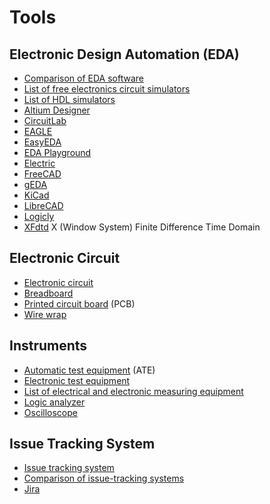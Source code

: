 # Tools
## Electronic Design Automation (EDA)
* [Comparison of EDA software](https://en.wikipedia.org/wiki/Comparison_of_EDA_software)
* [List of free electronics circuit simulators](https://en.wikipedia.org/wiki/List_of_free_electronics_circuit_simulators)
* [List of HDL simulators](https://en.wikipedia.org/wiki/List_of_HDL_simulators)
* [Altium Designer](https://en.wikipedia.org/wiki/Altium_Designer)
* [CircuitLab](https://www.circuitlab.com/)
* [EAGLE](https://en.wikipedia.org/wiki/EAGLE_(program))
* [EasyEDA](https://en.wikipedia.org/wiki/EasyEDA)
* [EDA Playground](https://www.edaplayground.com/)
* [Electric](https://en.wikipedia.org/wiki/Electric_(software))
* [FreeCAD](https://en.wikipedia.org/wiki/FreeCAD)
* [gEDA](https://en.wikipedia.org/wiki/GEDA)
* [KiCad](https://en.wikipedia.org/wiki/KiCad)
* [LibreCAD](https://en.wikipedia.org/wiki/LibreCAD)
* [Logicly](https://logic.ly/)
* [XFdtd](https://en.wikipedia.org/wiki/XFdtd) X (Window System) Finite Difference Time Domain
## Electronic Circuit
* [Electronic circuit](https://en.wikipedia.org/wiki/Electronic_circuit)
* [Breadboard](https://en.wikipedia.org/wiki/Breadboard)
* [Printed circuit board](https://en.wikipedia.org/wiki/Printed_circuit_board) (PCB)
* [Wire wrap](https://en.wikipedia.org/wiki/Wire_wrap)
## Instruments
* [Automatic test equipment](https://en.wikipedia.org/wiki/Automatic_test_equipment) (ATE)
* [Electronic test equipment](https://en.wikipedia.org/wiki/Electronic_test_equipment)
* [List of electrical and electronic measuring equipment](https://en.wikipedia.org/wiki/List_of_electrical_and_electronic_measuring_equipment)
* [Logic analyzer](https://en.wikipedia.org/wiki/Logic_analyzer)
* [Oscilloscope](https://en.wikipedia.org/wiki/Oscilloscope)
## Issue Tracking System
* [Issue tracking system](https://en.wikipedia.org/wiki/Issue_tracking_system)
* [Comparison of issue-tracking systems](https://en.wikipedia.org/wiki/Comparison_of_issue-tracking_systems)
* [Jira](https://en.wikipedia.org/wiki/Jira_(software))
